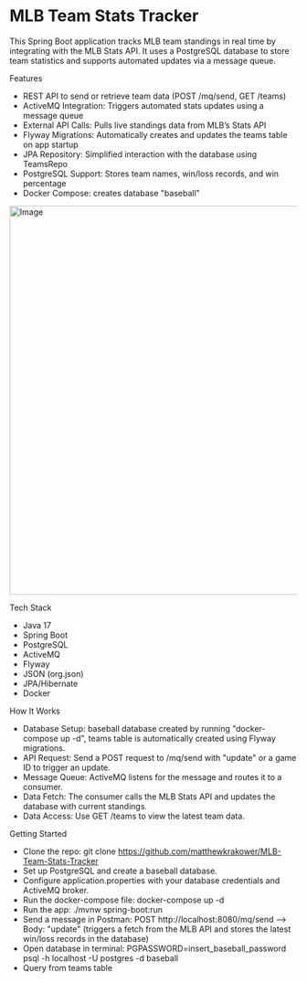 # MLB Team Stats Tracker

This Spring Boot application tracks MLB team standings in real time by integrating with the MLB Stats API. It uses a PostgreSQL database to store team statistics and supports automated updates via a message queue.

Features
- REST API to send or retrieve team data (POST /mq/send, GET /teams)
- ActiveMQ Integration: Triggers automated stats updates using a message queue
- External API Calls: Pulls live standings data from MLB’s Stats API
- Flyway Migrations: Automatically creates and updates the teams table on app startup
- JPA Repository: Simplified interaction with the database using TeamsRepo
- PostgreSQL Support: Stores team names, win/loss records, and win percentage
- Docker Compose: creates database "baseball"

<img width="674" height="681" alt="Image" src="https://github.com/user-attachments/assets/7030cbf5-23a8-47e7-bf58-1cbe25a2a84b" />

Tech Stack
- Java 17
- Spring Boot
- PostgreSQL
- ActiveMQ
- Flyway
- JSON (org.json)
- JPA/Hibernate
- Docker

How It Works
- Database Setup: baseball database created by running "docker-compose up -d", teams table is automatically created using Flyway migrations.
- API Request: Send a POST request to /mq/send with "update" or a game ID to trigger an update.
- Message Queue: ActiveMQ listens for the message and routes it to a consumer.
- Data Fetch: The consumer calls the MLB Stats API and updates the database with current standings.
- Data Access: Use GET /teams to view the latest team data.

Getting Started
- Clone the repo: git clone https://github.com/matthewkrakower/MLB-Team-Stats-Tracker
- Set up PostgreSQL and create a baseball database.
- Configure application.properties with your database credentials and ActiveMQ broker.
- Run the docker-compose file: docker-compose up -d
- Run the app: ./mvnw spring-boot:run
- Send a message in Postman: POST http://localhost:8080/mq/send --> Body: "update" (triggers a fetch from the MLB API and stores the latest win/loss records in the database)
- Open database in terminal: PGPASSWORD=insert_baseball_password psql -h localhost -U postgres -d baseball
- Query from teams table

